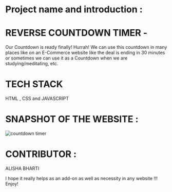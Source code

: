 # Project name and introduction :
# REVERSE COUNTDOWN TIMER -
Our Countdown is ready finally! Hurrah! We can use this countdown in many places like on an E-Commerce website like the deal is ending in 30 minutes or sometimes we can use it as a Countdown when we are studying/meditating, etc.

# TECH STACK 
HTML , CSS and JAVASCRIPT

# SNAPSHOT OF THE WEBSITE :
![countdown timer](https://user-images.githubusercontent.com/84632701/212158947-525d534c-2b9e-40a6-a136-5b83f362f627.png)


# CONTRIBUTOR :
ALISHA BHARTI

I hope it really helps as an add-on as well as necessity in any website !!!
Enjoy!


